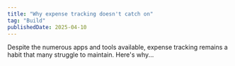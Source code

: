 ```yaml
---
title: "Why expense tracking doesn't catch on"
tag: "Build"
publishedDate: 2025-04-10
---
```


Despite the numerous apps and tools available, expense tracking remains a habit that many struggle to maintain. Here's why...